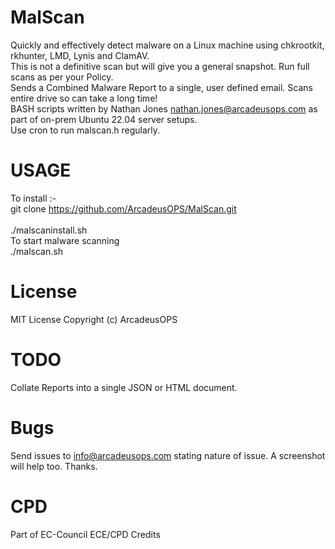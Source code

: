 # MalScan
 Quickly and effectively detect malware on a Linux machine using chkrootkit, rkhunter, LMD, Lynis and ClamAV. <br/>
 This is not a definitive scan but will give you a general snapshot. Run full scans as per your Policy. <br/>
 Sends a Combined Malware Report to a single, user defined email. Scans entire drive so can take a long time! <br/>
 BASH scripts written by Nathan Jones nathan.jones@arcadeusops.com as part of on-prem Ubuntu 22.04 server setups. <br/>
 Use cron to run malscan.h regularly. <br/>

# USAGE
To install :- <br/>
git clone https://github.com/ArcadeusOPS/MalScan.git <br/>
<br/>
./malscaninstall.sh <br/>
To start malware scanning  <br/>
./malscan.sh <br/>

# License
MIT License
Copyright (c) ArcadeusOPS

# TODO
Collate Reports into a single JSON or HTML document.

# Bugs
Send issues to info@arcadeusops.com stating nature of issue. A screenshot will help too. Thanks.

# CPD
Part of EC-Council ECE/CPD Credits
